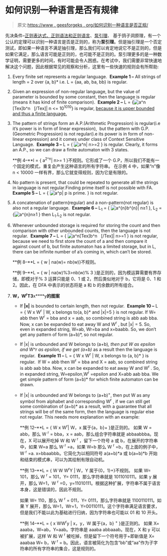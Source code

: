 # 如何识别一种语言是否有规律

> 原文:[https://www . geesforgeks . org/如何识别一种语言是否正规/](https://www.geeksforgeeks.org/how-to-identify-if-a-language-is-regular-or-not/)

先决条件–[正则表达式、正则语法和正则语言](https://www.geeksforgeeks.org/regular-expressions-regular-grammar-and-regular-languages/)、[泵引理](https://www.geeksforgeeks.org/theory-of-computation-pumping-lemma/)、
基于鸽子洞原理，有一个公认的定理可以识别一种语言是否是正则的，称为**泵引理**。但是抽引理是一个否定测试，即如果一种语言不满足抽引理，那么我们可以肯定地说它不是正则的，但是如果它满足，那么语言可能是正则的，也可能不是正则的。泵引理更多的是一种数学证明，需要更多的时间，有时可能会令人困惑。在考试中，我们需要非常快速地解决这个问题，因此根据常见的观察和分析，这里有一些快速的规则会有所帮助:

1.  Every finite set represents a regular language. 
    **Example 1 –** All strings of length = 2 over {a, b}* i.e. L = {aa, ab, ba, bb} is regular. 
2.  Given an expression of non-regular language, but the value of parameter is bounded by some constant, then the language is regular (means it has kind of finite comparison). 
    **Example 2 –** L = {![a^n   ](img/73a0695a1c427c01f28227aaa6c1cdb6.png "Rendered by QuickLaTeX.com")[Tex]b^n   [/Tex]| n <= 10<sup>1010</sup>} is regular, <u>because it is upper bounded and thus a finite language.</u> 
3.  The pattern of strings form an A.P.(Arithmetic Progression) is regular(i.e it’s power is in form of linear expression), 
    but the pattern with G.P.(Geometric Progression) is not regular(i.e its power is in form of non-linear expression) and it comes under class of Context Sensitive Language. 
    **Example 3 –** L = { ![a^n   ](img/73a0695a1c427c01f28227aaa6c1cdb6.png "Rendered by QuickLaTeX.com")| n>=2 } is regular. Clearly, it forms an A.P., so we can draw a finite automaton with 3 states. 

    **例 4–**l = { a<sup>2^n</sup>| n>= 1 }不规则。它形成了一个 G.P，所以我们不能有一个固定的模式，重复会产生这种语言的所有字符串。
    在示例 4 中，如果“n”像 n < 10000 一样有界，那么它就变得规则，因为它是有限的。

4.  No pattern is present, that could be repeated to generate all the strings in language is not regular.Finding prime itself is not possible with FA. 
    **Example 5 –** L = { ![a^p   ](img/919a043776990ae028b7b4a1ae9231a4.png "Rendered by QuickLaTeX.com")| p is prime. } is not regular. 
5.  A concatenation of pattern(regular) and a non-pattern(not regular) is also not a regular language. 
    **Example 6 –** L<sub>1</sub> = { ![a^{n}b^{n}   ](img/e6dfa2b1beba51f27df658b107f32d5d.png "Rendered by QuickLaTeX.com")| n≥1 }, L<sub>2</sub> = {![a^{n}   ](img/eb28349d48a305366e37ed466cf6df95.png "Rendered by QuickLaTeX.com")n≥1 } then L<sub>1</sub>.L<sub>2</sub> is not regular. 
6.  Whenever unbounded storage is required for storing the count and then comparison with other unbounded counts, then the language is not regular. 
    **Example 7 –** L = { ![a^n   ](img/73a0695a1c427c01f28227aaa6c1cdb6.png "Rendered by QuickLaTeX.com")[Tex]b^n   [/Tex]| n>=1 } is not regular, because we need to first store the count of a and then compare it against count of b, but finite automaton has a limited storage, but in L, there can be infinite number of a’s coming in, which can’t be stored. 

    **例 8–**L = { w | na(w)= nb(w)}不规则。

    **例 9–**L = { w | na(w)%3>nb(w)% 3 }是正则的，因为模运算需要有界存储，即模对于% 3 运算只能是 0、1 或 2，然后类似地对于 b，它将是 0、1 和 2。因此，在 DFA 中表示的状态将是 a 和 b 的余数的所有组合。

7.  **W，W<sup>r</sup>T3**x****y**的图案**
    *   If **|x|** is bounded to certain length, then not regular. 
        **Example 10 –** L = { W x W<sup>r</sup> | W, x belongs to{a, b}* and |x|=5 } is not regular. If W= abb then W<sup>r</sup> = bba and x = aab, so combined string is abb aab bba. Now, x can be expanded to eat away W and W<sup>r</sup> , but |x| = 5\. So, even in expanded string, W=ab, Wr=ba and x=baabb. So, we don’t get any pattern of form (a+b)*, so not regular. 
    *   If |x| is unbounded and W belongs to (a+b)*, then put W as epsilon and W^r as epsilon, if we get (a+b)* as a result then the language is regular. 
        **Example 11 –** L = { W x W<sup>r</sup> | W, x belongs to {a, b}* } is regular. 
        If W = abb then W<sup>r</sup> = bba and X = aab, so combined string is abb aab bba. Now, x can be expanded to eat away W and W<sup>r</sup> . So, in expanded string, W=epsilon,W<sup>r</sup> =epsilon and X=abb aab bba. We get simple pattern of form (a+b)* for which finite automaton can be drawn. 
    *   If |x| is unbounded and W belongs to (a+b)<sup>+</sup>, then put W as any symbol from alphabet and corresponding W<sup>r</sup> , if we can still get some combination of (a+b)* as a result, with a guarantee that all strings will be of the same form, then the language is regular else not regular. This needs more explanation with an example: 

        **例 12–**L = { W x W<sup>r</sup>| W，x 属于{a，b}+ }是正则的。
        如果 W = abb，那么 W <sup>r</sup> = bba，x = aab，那么组合字符串就是 abbaabbba。现在，X 可以展开吃掉 W 和 W <sup>r</sup> ，留下一个符号 a 或 b，在展开的字符串中，如果 W=a 那么 W <sup>r</sup> =a，如果 W=b 那么 W <sup>r</sup> =b，在上面的例子中，W <sup>r</sup> =a. x=bbaabbb。它简化为以相同符号 a(a+b)*a 或 b(a+b)*b 开始和结束的模式串，可以为其绘制有限自动机。

        **例 13–**L = { W W W<sup>r</sup>Y | W，Y 属于{0，1}+}不规则。
        如果 W= 101，那么 W <sup>r</sup> = 101，Y= 0111，那么字符串就是 1011010111。如果 y 展开，那么 W=1，W <sup>r</sup> =0，y=11010111。根据这种扩展，字符串不属于语言本身，这是错误的，因此不规则。

        如果 W= 110，那么 W <sup>r</sup> = 011，Y= 0111，那么字符串就是 1100110111。如果 Y 展开，那么 W=1，Wr=1，Y=00110111。这个字符串满足语言要求，但是我们不能以此为基础进行归纳，因为字符串也可能以 01 和 10 开头。

        **例 14–**L = { x WW<sup>r</sup>y | x，y，W 属于{a，b} <sup>+</sup> }是正则的。
        如果 X= aaaba，W=ab，Y=aab。字符串是 aaaba abbaaab。现在，X 和 y 可以被扩展，这样 W 和 W <sup>r</sup> 被吃掉，但是留下一个符号用于+即新值是 X= aaabaa W= b，W <sup>r</sup> = b。因此，语言被简化为包含“bb”或“aa”作为子字符串的所有字符串的集合，这是规则的。
